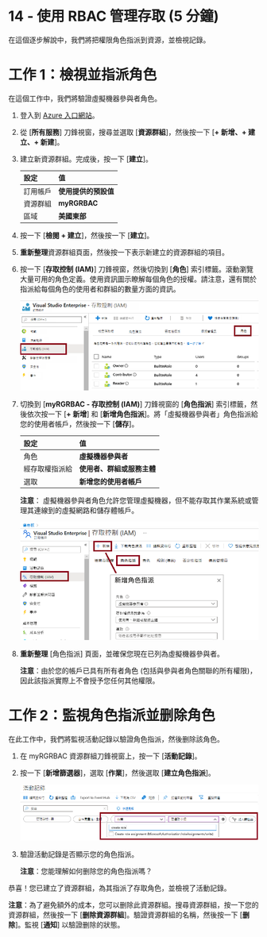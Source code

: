 ﻿---
wts:
    title: '14 - 使用 RBAC 管理存取 (5 分鐘)'
    module: '模組 05：描述身分識別、控管、隱私權和合規性功能'
---
# 14 - 使用 RBAC 管理存取 (5 分鐘)

在這個逐步解說中，我們將把權限角色指派到資源，並檢視記錄。

# 工作 1：檢視並指派角色

在這個工作中，我們將驗證虛擬機器參與者角色。 

1. 登入到 [Azure 入口網站](https://portal.azure.com)。

2. 從 [**所有服務**] 刀鋒視窗，搜尋並選取 [**資源群組**]，然後按一下 [**+ 新增、+ 建立、+ 新建**]。

3. 建立新資源群組。完成後，按一下 [**建立**]。 

    | 設定 | 值 |
    | -- | -- |
    | 訂用帳戶 | **使用提供的預設值** |
    | 資源群組 | **myRGRBAC** |
    | 區域 | **美國東部** |
   

4. 按一下 [**檢閱 + 建立**]，然後按一下 [**建立**]。

5. **重新整理**資源群組頁面，然後按一下表示新建立的資源群組的項目。

6. 按一下 [**存取控制 (IAM)**] 刀鋒視窗，然後切換到 [**角色**] 索引標籤。滾動瀏覽大量可用的角色定義。使用資訊圖示瞭解每個角色的授權。請注意，還有關於指派給每個角色的使用者和群組的數量方面的資訊。

    ![[IAM 角色] 刀鋒視窗的熒幕擷取畫面。顯示所有者、參與者和讀取者角色。](../images/1501.png)

7. 切換到 [**myRGRBAC - 存取控制 (IAM)**] 刀鋒視窗的 [**角色指派**] 索引標籤，然後依次按一下 [**+ 新增**] 和 [**新增角色指派**]。將「虛擬機器參與者」角色指派給您的使用者帳戶，然後按一下 [**儲存**]。 

    | 設定 | 值 |
    | -- | -- |
    | 角色 | **虛擬機器參與者** |
    | 經存取權指派給 | **使用者、群組或服務主體** |
    | 選取 | **新增您的使用者帳戶** |
 

    **注意**： 虛擬機器參與者角色允許您管理虛擬機器，但不能存取其作業系統或管理其連線到的虛擬網路和儲存體帳戶。

    ![[新增角色指派] 頁面的螢幕擷取畫面，其中填寫了必要的資訊。](../images/1502.png)

8. **重新整理** [角色指派] 頁面，並確保您現在已列為虛擬機器參與者。 

    **注意**：由於您的帳戶已具有所有者角色 (包括與參與者角色關聯的所有權限)，因此該指派實際上不會授予您任何其他權限。

# 工作 2：監視角色指派並删除角色

在此工作中，我們將監視活動記錄以驗證角色指派，然後删除該角色。 

1. 在 myRGRBAC 資源群組刀鋒視窗上，按一下 [**活動記錄**]。

2. 按一下 [**新增篩選器**]，選取 [**作業**]，然後選取 [**建立角色指派**]。

    ![已設定篩選器的 [活動記錄] 頁面的螢幕擷取畫面。](../images/1503.png)

3. 驗證活動記錄是否顯示您的角色指派。 

    **注意**：您能理解如何删除您的角色指派嗎？

恭喜！您已建立了資源群組，為其指派了存取角色，並檢視了活動記錄。 

**注意**：為了避免額外的成本，您可以删除此資源群組。搜尋資源群組，按一下您的資源群組，然後按一下 [**删除資源群組**]。驗證資源群組的名稱，然後按一下 [**删除**]。監視 [**通知**] 以驗證删除的狀態。


